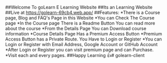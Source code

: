 ##Welcome To goLearn E Learning Website
##Its an Learning Website
##Live at https://golearn-69cb4.web.app/
##Features: 
*There is a Course page, Blog and FAQ's Page in this Website
*You can Check The Course page
*In the Course page There is a Readme Button You can read more about the course
*From the Details Page You can Download course information
*Course Details Page Has a Premium Access Button
*Premium Access Button has a Private Route. You Have to Login or Register
*You can Login or Register with Email Address, Google Account or GitHub Account
*After Login or Register you can visit premium page and can Purchase.
*Visit each and every pages.
##Happy Learning :+1:#   g o l e a r n - c l i e n t 
 
 